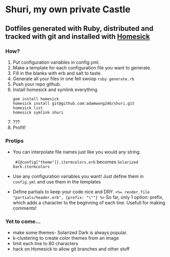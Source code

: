 # Shuri, my own private Castle

## Dotfiles generated with Ruby, distributed and tracked with git and installed with [Homesick](https://github.com/technicalpickles/homesick) 

### How?
1. Put configuration variables in config.yml.
2. Make a template for each configuration file you want to generate. 
3. Fill in the blanks with erb and salt to taste.
4. Generate all your files in one fell swoop
    ```ruby generate.rb```
5. Push your repo github. 
6. Install homesick and symlink everything
    ``` terminal
    gem install homesick
    homesick install git@github.com:adamwong246/shuri.git
    homesick list
    homesick symlink shuri
    ```
7. ???
8. Profit!

### Protips

* You can interpolate file names just like you would any string.

    ``` #{@config["theme"]}.itermcolors.erb``` becomes ```Solarized Dark.itermcolors```

* Use any configuration variables you want! Just define them in ```config.yml``` and use them in the templates
* Define partials to keep your code nice and DRY.
    ```<%= render_file "partials/header.erb", {prefix: "\""} %>```
    So far, only 1 option: prefix, which adds a character to the beginning of each line. Usefull for making comments!


### Yet to come...

* make some themes- Solarized Dark is always popular.
* k-clustering to create color themes from an image
* limit each line to 80 characters
* hack on Homesick to allow git branches and other stuff